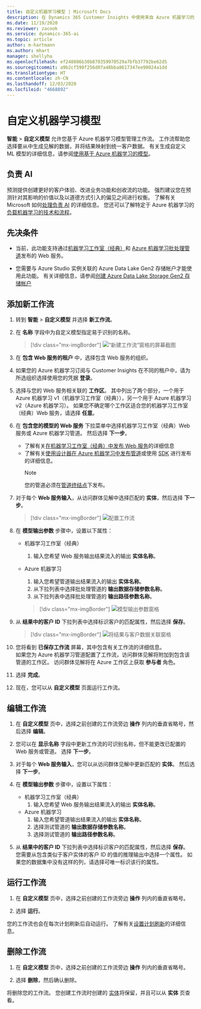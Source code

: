 ```yaml
---
title: 自定义机器学习模型 | Microsoft Docs
description: 在 Dynamics 365 Customer Insights 中使用来自 Azure 机器学习的自定义模型。
ms.date: 11/19/2020
ms.reviewer: zacook
ms.service: dynamics-365-ai
ms.topic: article
author: m-hartmann
ms.author: mhart
manager: shellyha
ms.openlocfilehash: ef248086b30b870359970529a7bfb37792be62d5
ms.sourcegitcommit: a9b2cf598f256d07a48bba8617347ee90024a1dd
ms.translationtype: HT
ms.contentlocale: zh-CN
ms.lasthandoff: 12/03/2020
ms.locfileid: "4668892"
---
```

# <a name="custom-machine-learning-models"></a>自定义机器学习模型

**智能** > **自定义模型** 允许您基于 Azure 机器学习模型管理工作流。 工作流帮助您选择要从中生成见解的数据，并将结果映射到统一客户数据。 有关生成自定义 ML 模型的详细信息，请参阅[使用基于 Azure 机器学习的模型](azure-machine-learning-experiments.md)。

## <a name="responsible-ai"></a>负责 AI

预测提供创建更好的客户体验、改进业务功能和创收流的功能。 强烈建议您在预测针对其影响的价值以及以道德方式引入的偏见之间进行权衡。 了解有关 Microsoft 如何[处理负责 AI](https://www.microsoft.com/ai/responsible-ai?activetab=pivot1%3aprimaryr6) 的详细信息。 您还可以了解特定于 Azure 机器学习的[负载机器学习的技术和流程](https://docs.microsoft.com/azure/machine-learning/concept-responsible-ml)。

## <a name="prerequisites"></a>先决条件

- 当前，此功能支持通过[机器学习工作室（经典）](https://studio.azureml.net)和 [Azure 机器学习批处理管道](https://docs.microsoft.com/azure/machine-learning/concept-ml-pipelines)发布的 Web 服务。

- 您需要与 Azure Studio 实例关联的 Azure Data Lake Gen2 存储帐户才能使用此功能。 有关详细信息，请参阅[创建 Azure Data Lake Storage Gen2 存储帐户](https://docs.microsoft.com/azure/storage/blobs/data-lake-storage-quickstart-create-account)

## <a name="add-a-new-workflow"></a>添加新工作流

1. 转到 **智能** > **自定义模型** 并选择 **新工作流**。

1. 在 **名称** 字段中为自定义模型指定易于识别的名称。

   > [!div class="mx-imgBorder"]
   > ![“新建工作流”窗格的屏幕截图](media/new-workflowv2.png "“新建工作流”窗格的屏幕截图")

1. 在 **包含 Web 服务的租户** 中，选择包含 Web 服务的组织。

1. 如果您的 Azure 机器学习订阅与 Customer Insights 在不同的租户中，请为所选组织选择使用您的凭据 **登录**。

1. 选择与您的 Web 服务相关联的 **工作区**。 其中列出了两个部分，一个用于 Azure 机器学习 v1（机器学习工作室（经典）），另一个用于 Azure 机器学习 v2（Azure 机器学习）。 如果您不确定哪个工作区适合您的机器学习工作室（经典）Web 服务，请选择 **任意**。

1. 在 **包含您的模型的 Web 服务** 下拉菜单中选择机器学习工作室（经典）Web 服务或 Azure 机器学习管道。 然后选择 **下一步**。
   - 了解有关[在机器学习工作室（经典）中发布 Web 服务](https://docs.microsoft.com/azure/machine-learning/studio/deploy-a-machine-learning-web-service#deploy-it-as-a-new-web-service)的详细信息
   - 了解有关[使用设计器在 Azure 机器学习中发布管道](https://docs.microsoft.com/azure/machine-learning/concept-ml-pipelines#building-pipelines-with-the-designer)或使用 [SDK](https://docs.microsoft.com/azure/machine-learning/concept-ml-pipelines#building-pipelines-with-the-python-sdk) 进行发布的详细信息。 
     > [!NOTE]
     > 您的管道必须在[管道终结点](https://docs.microsoft.com/azure/machine-learning/how-to-run-batch-predictions-designer#submit-a-pipeline-run)下发布。

1. 对于每个 **Web 服务输入**，从访问群体见解中选择匹配的 **实体**，然后选择 **下一步**。

   > [!div class="mx-imgBorder"]
   > ![配置工作流](media/intelligence-screen2-updated.png "配置工作流")

1. 在 **模型输出参数** 步骤中，设置以下属性：
   - 机器学习工作室（经典）
      1. 输入您希望 Web 服务输出结果流入的输出 **实体名称**。
   - Azure 机器学习
      1. 输入您希望管道输出结果流入的输出 **实体名称**。
      1. 从下拉列表中选择批处理管道的 **输出数据存储参数名称**。
      1. 从下拉列表中选择批处理管道的 **输出路径参数名称**。
      
      > [!div class="mx-imgBorder"]
      > ![模型输出参数窗格](media/intelligence-screen3-outputparameters.png "模型输出参数窗格")

1. 从 **结果中的客户 ID** 下拉列表中选择标识客户的匹配属性，然后选择 **保存**。
   
   > [!div class="mx-imgBorder"]
   > ![将结果与客户数据关联窗格](media/intelligence-screen4-relatetocustomer.png "将结果与客户数据关联窗格")

1. 您将看到 **已保存工作流** 屏幕，其中包含有关工作流的详细信息。    
   如果您为 Azure 机器学习管道配置了工作流，访问群体见解将附加到包含该管道的工作区。 访问群体见解将在 Azure 工作区上获取 **参与者** 角色。

1. 选择 **完成**。

1. 现在，您可以从 **自定义模型** 页面运行工作流。

## <a name="edit-a-workflow"></a>编辑工作流

1. 在 **自定义模型** 页中，选择之前创建的工作流旁边 **操作** 列内的垂直省略号，然后选择 **编辑**。

1. 您可以在 **显示名称** 字段中更新工作流的可识别名称，但不能更改已配置的 Web 服务或管道。 选择 **下一步**。

1. 对于每个 **Web 服务输入**，您可以从访问群体见解中更新匹配的 **实体**。 然后选择 **下一步**。

1. 在 **模型输出参数** 步骤中，设置以下属性：
   - 机器学习工作室（经典）
      1. 输入您希望 Web 服务输出结果流入的输出 **实体名称**。
   - Azure 机器学习
      1. 输入您希望管道输出结果流入的输出 **实体名称**。
      1. 选择测试管道的 **输出数据存储参数名称**。
      1. 选择测试管道的 **输出路径参数名称**。

1. 从 **结果中的客户 ID** 下拉列表中选择标识客户的匹配属性，然后选择 **保存**。
   您需要从包含类似于客户实体的客户 ID 的值的推理输出中选择一个属性。 如果您的数据集中没有这样的列，请选择可唯一标识该行的属性。

## <a name="run-a-workflow"></a>运行工作流

1. 在 **自定义模型** 页中，选择之前创建的工作流旁边 **操作** 列内的垂直省略号。

1. 选择 **运行**。

您的工作流也会在每次计划刷新后自动运行。 了解有关[设置计划刷新](system.md#schedule-tab)的详细信息。

## <a name="delete-a-workflow"></a>删除工作流

1. 在 **自定义模型** 页中，选择之前创建的工作流旁边 **操作** 列内的垂直省略号。

1. 选择 **删除**，然后确认删除。

将删除您的工作流。 您创建工作流时创建的 [实体](entities.md)将保留，并且可以从 **实体** 页查看。
